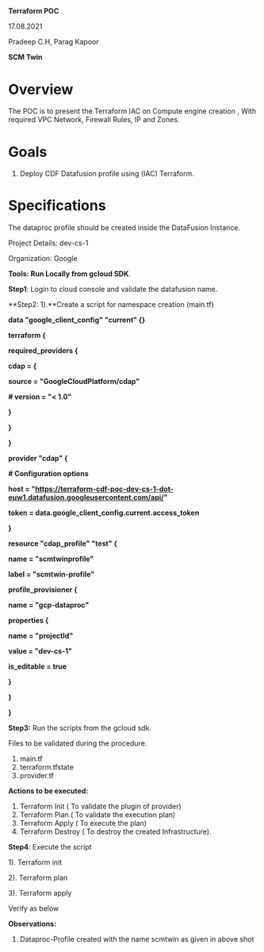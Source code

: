 ﻿## 
**Terraform POC**

17.08.2021

Pradeep C.H, Parag Kapoor

**SCM Twin**
# **Overview**
The POC is to present the Terraform IAC on Compute engine creation , With required VPC Network, Firewall Rules, IP and Zones.
# **Goals**
1. Deploy CDF Datafusion profile using (IAC) Terraform.
# **Specifications**
The dataproc profile should be created inside the DataFusion Instance.














Project Details: dev-cs-1

Organization: Google

**Tools: Run Locally from gcloud SDK**.

**Step1**: Login to cloud console and validate the datafusion name.



**Step2: 1).**Create a script for namespace creation (main.tf)

**data "google\_client\_config" "current" {}**

**terraform {**

**required\_providers {**

**cdap = {**

**source = "GoogleCloudPlatform/cdap"**

**# version = "< 1.0"**

**}**

**}**

**}**

**provider "cdap" {**

**# Configuration options**

**host = "<https://terraform-cdf-poc-dev-cs-1-dot-euw1.datafusion.googleusercontent.com/api/>"**

**token = data.google\_client\_config.current.access\_token**

**}**

**resource "cdap\_profile" "test" {**

**name = "scmtwinprofile"**

**label = "scmtwin-profile"**

**profile\_provisioner {**

**name = "gcp-dataproc"**

**properties {**

**name = "projectId"**

**value = "dev-cs-1"**

**is\_editable = true**

**}**

**}**

**}**

**Step3:** Run the scripts from the gcloud sdk.

Files to be validated during the procedure.

1. main.tf
1. terraform.tfstate
1. provider.tf

**Actions to be executed:** 

1. Terraform Init ( To validate the plugin of provider)
1. Terraform Plan ( To validate the execution plan)
1. Terraform Apply ( To execute the plan)
1. Terraform Destroy ( To destroy the created Infrastructure).

**Step4**: Execute the script

1). Terraform init

2). Terraform plan

3). Terraform apply


Verify as below




**Observations:** 

1. Dataproc-Profile created with the name scmtwin as given in above shot

